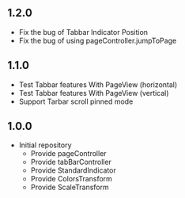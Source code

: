 ## 1.2.0

- Fix the bug of Tabbar Indicator Position
- Fix the bug of using pageController.jumpToPage

## 1.1.0

- Test Tabbar features With PageView (horizontal)
- Test Tabbar features With PageView (vertical)
- Support Tarbar scroll pinned mode

## 1.0.0

- Initial repository
  - Provide pageController
  - Provide tabBarController
  - Provide StandardIndicator
  - Provide ColorsTransform
  - Provide ScaleTransform
